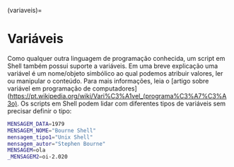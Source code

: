 (variaveis)=
        
# Variáveis

Como qualquer outra linguagem de programação conhecida, um script em Shell também possui suporte a variáveis. Em uma breve explicação uma variável é um nome/objeto simbólico ao qual podemos atribuir valores, ler ou manipular o conteúdo. Para mais informações, leia o [artigo sobre variável em programação de computadores](https://pt.wikipedia.org/wiki/Vari%C3%A1vel_(programa%C3%A7%C3%A3o). Os scripts em Shell podem lidar com diferentes tipos de variáveis sem precisar definir o tipo:

```bash
MENSAGEM_DATA=1979
MENSAGEM_NOME="Bourne Shell"
mensagem_tipo1="Unix Shell"
mensagem_autor="Stephen Bourne"
MENSAGEM=ola
_MENSAGEM2=oi-2.020
```
